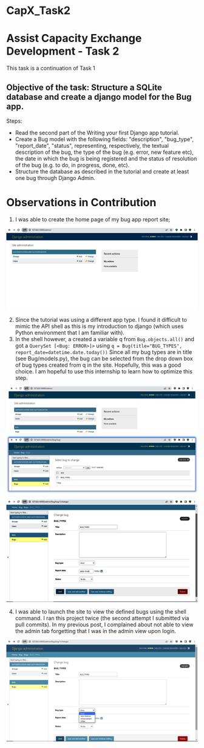 # CapX_Task2
# Assist Capacity Exchange Development - Task 2

This task is a continuation of Task 1
## Objective of the task: Structure a SQLite database and create a django model for the Bug app.

Steps:
* Read the second part of the Writing your first Django app tutorial.
* Create a Bug model with the following fields: "description", "bug_type", "report_date", "status", representing, respectively, the textual description of the bug, the type of the bug (e.g. error, new feature etc), the date in which the bug is being registered and the status of resolution of the bug (e.g. to do, in progress, done, etc).
* Structure the database as described in the tutorial and create at least one bug through Django Admin.

# Observations in Contribution
1. I was able to create the home page of my bug app report site;

![Image](https://github.com/PaulaGweke/Outreachy_Contributions/blob/main/T347253/django_task2a.png)

2. Since the tutorial was using a different app type. I found it difficult to mimic the API shell as this is my introduction to django (which uses Python environment that I am familiar with).
3. In the shell however, a created a variable q from `Bug.objects.all()` and got a `QuerySet [<Bug: ERROR>]>` using `q = Bug(title="BUG_TYPES", report_date=datetime.date.today())`
   Since all my bug types are in title (see Bug/models.py), the bug can be selected from the drop down box of bug types created from q in the site. Hopefully, this was a good choice. I am hopeful to use this internship to learn how to optimize this step.

![Image](https://github.com/PaulaGweke/Outreachy_Contributions/blob/main/T347253/django_task2b.png)

![Image](https://github.com/PaulaGweke/Outreachy_Contributions/blob/main/T347253/django_task2c.png)
   
4. I was able to launch the site to view the defined bugs using the shell command. I ran this project twice (the second attempt I submitted via pull commits). In my previous post, I complained about not able to view the admin tab forgetting that I was in the admin view upon login.

   
![Image](https://github.com/PaulaGweke/Outreachy_Contributions/blob/main/T347253/django_task2d.png)
